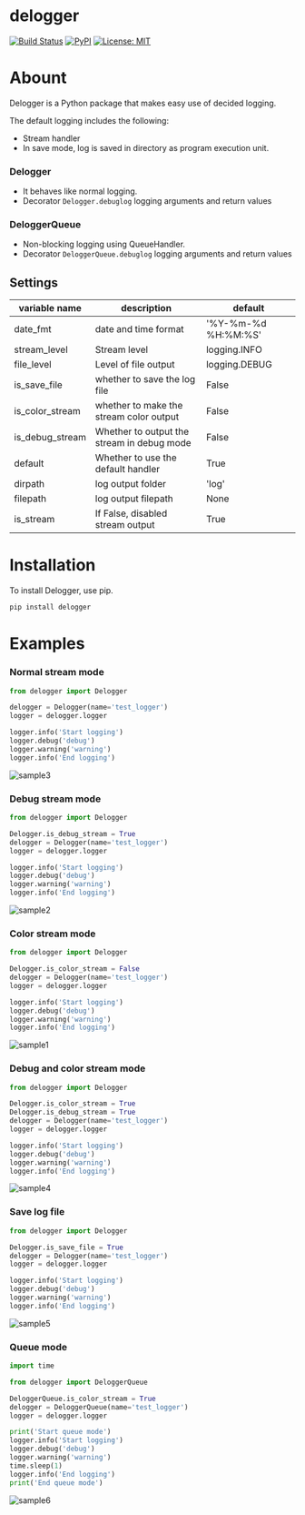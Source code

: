 delogger
==

[![Build Status](https://travis-ci.org/deresmos/delogger.svg?branch=master)](https://travis-ci.org/deresmos/delogger)
[![PyPI](https://badge.fury.io/py/delogger.svg)](https://badge.fury.io/py/delogger)
[![License: MIT](https://img.shields.io/badge/License-MIT-yellow.svg)](https://github.com/deresmos/delogger/blob/master/LICENSE)


Abount
===
Delogger is a Python package that makes easy use of decided logging.

The default logging includes the following:
- Stream handler
- In save mode, log is saved in directory as program execution unit.

### Delogger
- It behaves like normal logging.
- Decorator `Delogger.debuglog` logging arguments and return values

### DeloggerQueue
- Non-blocking logging using QueueHandler.
- Decorator `DeloggerQueue.debuglog` logging arguments and return values


## Settings
| variable name   | description                                | default             |
| -------------   | -------------                              | ------              |
| date_fmt        | date and time format                       | '%Y-%m-%d %H:%M:%S' |
| stream_level    | Stream level                               | logging.INFO        |
| file_level      | Level of file output                       | logging.DEBUG       |
| is_save_file    | whether to save the log file               | False               |
| is_color_stream | whether to make the stream color output    | False               |
| is_debug_stream | Whether to output the stream in debug mode | False               |
| default         | Whether to use the default handler         | True                |
| dirpath         | log output folder                          | 'log'               |
| filepath        | log output filepath                        | None                |
| is_stream       | If False, disabled stream output           | True                |


Installation
==
To install Delogger, use pip.

```bash
pip install delogger

```

Examples
==


### Normal stream mode

```python
from delogger import Delogger

delogger = Delogger(name='test_logger')
logger = delogger.logger

logger.info('Start logging')
logger.debug('debug')
logger.warning('warning')
logger.info('End logging')
```
![sample3](https://user-images.githubusercontent.com/27688389/48709824-fad79400-ec49-11e8-8a93-a5c72bdec5fc.png "sample3")


### Debug stream mode

```python
from delogger import Delogger

Delogger.is_debug_stream = True
delogger = Delogger(name='test_logger')
logger = delogger.logger

logger.info('Start logging')
logger.debug('debug')
logger.warning('warning')
logger.info('End logging')
```
![sample2](https://user-images.githubusercontent.com/27688389/48709786-d8de1180-ec49-11e8-919b-31b9f7a51bfc.png "sample2")


### Color stream mode

```python
from delogger import Delogger

Delogger.is_color_stream = False
delogger = Delogger(name='test_logger')
logger = delogger.logger

logger.info('Start logging')
logger.debug('debug')
logger.warning('warning')
logger.info('End logging')
```
![sample1](https://user-images.githubusercontent.com/27688389/48709759-c49a1480-ec49-11e8-92ee-99dae12c6e63.png "sample1")


### Debug and color stream mode

```python
from delogger import Delogger

Delogger.is_color_stream = True
Delogger.is_debug_stream = True
delogger = Delogger(name='test_logger')
logger = delogger.logger

logger.info('Start logging')
logger.debug('debug')
logger.warning('warning')
logger.info('End logging')
```
![sample4](https://user-images.githubusercontent.com/27688389/48709860-117deb00-ec4a-11e8-905f-7f1597363c38.png "sample4")


### Save log file

```python
from delogger import Delogger

Delogger.is_save_file = True
delogger = Delogger(name='test_logger')
logger = delogger.logger

logger.info('Start logging')
logger.debug('debug')
logger.warning('warning')
logger.info('End logging')
```
![sample5](https://user-images.githubusercontent.com/27688389/48978687-b426e580-f0f2-11e8-8b4c-fa418471e576.png "sample5")


### Queue mode

```python
import time

from delogger import DeloggerQueue

DeloggerQueue.is_color_stream = True
delogger = DeloggerQueue(name='test_logger')
logger = delogger.logger

print('Start queue mode')
logger.info('Start logging')
logger.debug('debug')
logger.warning('warning')
time.sleep(1)
logger.info('End logging')
print('End queue mode')
```
![sample6](https://user-images.githubusercontent.com/27688389/48709874-1e024380-ec4a-11e8-818f-521260c9c4e9.png "sample6")
